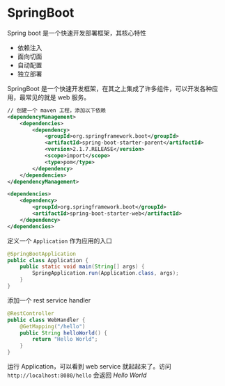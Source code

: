 # SpringBoot
Spring boot 是一个快速开发部署框架，其核心特性
* 依赖注入
* 面向切面
* 自动配置
* 独立部署

SpringBoot 是一个快速开发框架，在其之上集成了许多组件，可以开发各种应用，最常见的就是 web 服务。
```xml
// 创建一个 maven 工程，添加以下依赖
<dependencyManagement>
    <dependencies>
        <dependency>
            <groupId>org.springframework.boot</groupId>
            <artifactId>spring-boot-starter-parent</artifactId>
            <version>2.1.7.RELEASE</version>
            <scope>import</scope>
            <type>pom</type>
        </dependency>
    </dependencies>
</dependencyManagement>

<dependencies>
    <dependency>
        <groupId>org.springframework.boot</groupId>
        <artifactId>spring-boot-starter-web</artifactId>
    </dependency>
</dependencies>
```
定义一个 `Application` 作为应用的入口
```java
@SpringBootApplication
public class Application {
    public static void main(String[] args) {
        SpringApplication.run(Application.class, args);
    }
}
```
添加一个 rest service handler
```java
@RestController
public class WebHandler {
    @GetMapping("/hello")
    public String helloWorld() {
        return "Hello World";
    }
}
```
运行 Application，可以看到 web service 就起起来了。访问 `http://localhost:8080/hello` 会返回 *Hello World*